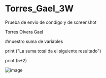 # Torres_Gael_3W

Prueba de envio de condigo y de screenshot

Torres Olvera Gael

#muestro suma de variables

print ("La suma total da el siguiente resultado")

print (5+2)

![image](https://github.com/user-attachments/assets/735e300c-d8d9-4569-ac56-182fcd786fb4)
